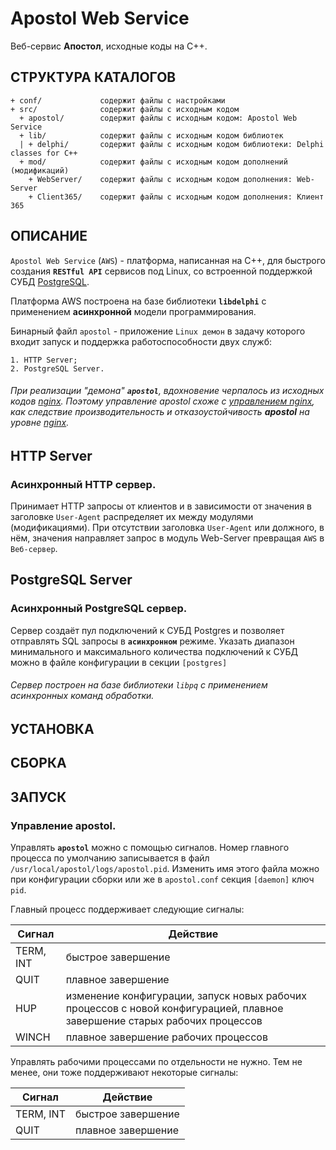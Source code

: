 Apostol Web Service
=

Веб-сервис **Апостол**, исходные коды на C++.

СТРУКТУРА КАТАЛОГОВ
-

    + conf/             содержит файлы с настройками
    + src/              содержит файлы с исходным кодом
      + apostol/        содержит файлы с исходным кодом: Apostol Web Service
      + lib/            содержит файлы с исходным кодом библиотек
      | + delphi/       содержит файлы с исходным кодом библиотеки: Delphi classes for C++
      + mod/            содержит файлы с исходным кодом дополнений (модификаций)
        + WebServer/    содержит файлы с исходным кодом дополнения: Web-Server
        + Client365/    содержит файлы с исходным кодом дополнения: Клиент 365

ОПИСАНИЕ
-

`Apostol Web Service` (`AWS`) - платформа, написанная на C++, для быстрого создания **`RESTful API`** 
сервисов под Linux, со встроенной поддержкой СУБД [PostgreSQL](https://www.postgresql.org/).

Платформа AWS построена на базе библиотеки **`libdelphi`** с применением **асинхронной** модели программирования.

Бинарный файл `apostol` - приложение `Linux демон` в задачу которого входит запуск и поддержка работоспособности
двух служб:

~~~
1. HTTP Server;
2. PostgreSQL Server.
~~~

###### При реализации _"демона"_ **`apostol`**, вдохновение черпалось из исходных кодов [nginx](http://nginx.org). Поэтому управление apostol схоже с [управлением nginx](http://nginx.org/ru/docs/control.html#reconfiguration), как следствие производительность и отказоустойчивость **apostol** на уровне [nginx](http://nginx.org).

## HTTP Server

### **Асинхронный HTTP сервер**.

Принимает HTTP запросы от клиентов и в зависимости от значения в заголовке `User-Agent` распределяет их между модулями 
(модификациями). При отсутствии заголовка `User-Agent` или должного, в нём, значения направляет запрос в модуль 
Web-Server превращая `AWS` в `Веб-сервер`.

## PostgreSQL Server

### **Асинхронный PostgreSQL сервер**.
	
Сервер создаёт пул подключений к СУБД Postgres и позволяет отправлять SQL запросы в **`асинхронном`** режиме.
Указать диапазон минимального и максимального количества подключений к СУБД можно в файле конфигурации в секции `[postgres]`

###### Сервер построен на базе библиотеки *`libpq`* с применением асинхронных команд обработки.
	
УСТАНОВКА
-


СБОРКА
-


ЗАПУСК
-

### **Управление apostol**.

Управлять **`apostol`** можно с помощью сигналов.
Номер главного процесса по умолчанию записывается в файл `/usr/local/apostol/logs/apostol.pid`. 
Изменить имя этого файла можно при конфигурации сборки или же в `apostol.conf` секция `[daemon]` ключ `pid`. 

Главный процесс поддерживает следующие сигналы:

|Сигнал   |Действие          |
|---------|------------------|
|TERM, INT|быстрое завершение|
|QUIT     |плавное завершение|
|HUP	  |изменение конфигурации, запуск новых рабочих процессов с новой конфигурацией, плавное завершение старых рабочих процессов|
|WINCH    |плавное завершение рабочих процессов|	

Управлять рабочими процессами по отдельности не нужно. Тем не менее, они тоже поддерживают некоторые сигналы:

|Сигнал   |Действие          |
|---------|------------------|
|TERM, INT|быстрое завершение|
|QUIT	  |плавное завершение|

